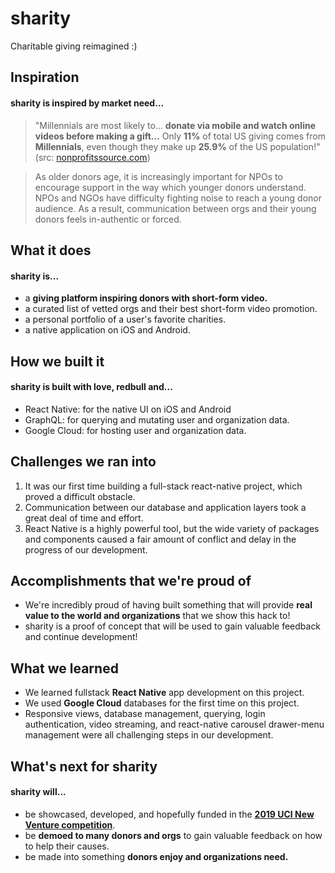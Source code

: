 # sharity
Charitable giving reimagined :)


## Inspiration
#### sharity is inspired by market need...

>"Millennials are most likely to... **donate via mobile and watch online videos before making a gift...**
>Only **11%** of total US giving comes from **Millennials**, even 
>though they make up **25.9%** of the US population!"
(src: [nonprofitssource.com](https://nonprofitssource.com/))

>As older donors age, it is increasingly important for NPOs to 
>encourage support in the way which younger donors understand.
>NPOs and NGOs have difficulty fighting noise to reach a young donor audience. 
>As a result, communication between orgs and their young donors feels in-authentic or forced.



## What it does
#### sharity is...

- a **giving platform inspiring donors with short-form video.**
- a curated list of vetted orgs and their best short-form video promotion.
- a personal portfolio of a user's favorite charities.
- a native application on iOS and Android.


## How we built it
#### sharity is built with love, redbull and... 
- React Native: for the native UI on iOS and Android
- GraphQL: for querying and mutating user and organization data.
- Google Cloud: for hosting user and organization data.


## Challenges we ran into
1. It was our first time building a full-stack react-native project, 
which proved a difficult obstacle. 
2. Communication between our database and application layers took a great deal of time and effort.
3. React Native is a highly powerful tool, but the wide variety of 
packages and components caused a fair amount of conflict and delay in the progress of our development.


## Accomplishments that we're proud of
- We're incredibly proud of having built something that will provide **real value to the world and organizations** that we show this hack to!
- sharity is a proof of concept that will be used to gain valuable feedback and continue development!


## What we learned
- We learned fullstack **React Native** app development on this project.
- We used **Google Cloud** databases for the first time on this project.
- Responsive views, database management, querying, login authentication, video streaming, and react-native carousel drawer-menu management were all challenging steps in our development.


## What's next for sharity
#### sharity will...
- be showcased, developed, and hopefully funded in the **[2019 UCI New Venture competition](https://merage.uci.edu/research-faculty/centers/innovation-entrepreneurship/new-venture-competiton.html)**.
- be **demoed to many donors and orgs** to gain valuable feedback on how to help their causes.
- be made into something **donors enjoy and organizations need.**
